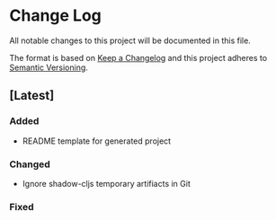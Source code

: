 # Change Log
All notable changes to this project will be documented in this file.

The format is based on [Keep a Changelog](http://keepachangelog.com/)
and this project adheres to [Semantic Versioning](http://semver.org/).

## [Latest]
### Added
- README template for generated project

### Changed
- Ignore shadow-cljs temporary artifiacts in Git

### Fixed

